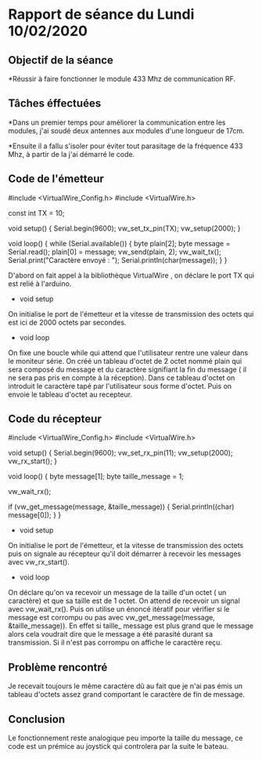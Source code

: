 # Rapport de séance du Lundi 10/02/2020

## Objectif de la séance
*Réussir à faire fonctionner le module 433 Mhz de communication RF.

## Tâches éffectuées 

*Dans un premier temps pour améliorer la communication entre les modules, j'ai soudé deux antennes aux modules d'une longueur de 17cm.

*Ensuite il a fallu s'isoler pour éviter tout parasitage de la fréquence 433 Mhz, à partir de la j'ai démarré le code.


## Code de l'émetteur

#include <VirtualWire_Config.h>
#include <VirtualWire.h>

const int TX = 10;

void setup() {
  Serial.begin(9600);
  vw_set_tx_pin(TX);
  vw_setup(2000);
}

void loop() {
  while (Serial.available()) {
    byte plain[2];
    byte message = Serial.read();
    plain[0] = message;
    vw_send(plain, 2);
    vw_wait_tx();
    Serial.print("Caractère envoyé : ");
    Serial.println(char(message));
  }
}

D'abord on fait appel à la bibliothèque VirtualWire , on déclare le port TX qui est relié à l'arduino.

- void setup 

On initialise le port de l'émetteur et la vitesse de transmission des octets qui est ici de 2000 octets par secondes.

- void loop 

On fixe une boucle while qui attend que l'utilisateur rentre une valeur dans le moniteur série. 
On créé un tableau d'octet de 2 octet nommé plain qui sera composé du message et du caractère signifiant la fin du message ( il ne sera pas pris en compte à la réception).
Dans ce tableau d'octet on introduit le caractère tapé par l'utilisateur sous forme d'octet.
Puis on envoie le tableau d'octet au recepteur. 

## Code du récepteur 

#include <VirtualWire_Config.h>
#include <VirtualWire.h>

void setup() {
  Serial.begin(9600);
  vw_set_rx_pin(11);
  vw_setup(2000);
  vw_rx_start();
}

void loop() {
  byte message[1];
  byte taille_message = 1;
 
  vw_wait_rx();

  if (vw_get_message(message, &taille_message)) {
    Serial.println((char) message[0]);
  }
}

- void setup 

On initialise le port de l'émetteur, et la vitesse de transmission des octets puis on signale au récepteur qu'il doit démarrer à recevoir les messages avec vw_rx_start().

- void loop

On déclare  qu'on va recevoir un message de la taille d'un octet ( un caractère) et que sa taille est de 1 octet. 
On attend de recevoir un signal avec vw_wait_rx().
Puis on utilise un énoncé itératif pour vérifier si le message est corrompu ou pas avec vw_get_message(message, &taille_message)).
En effet si taille_ message est plus grand que le message alors cela voudrait dire que le message a été parasité durant sa transmission. 
Si il n'est pas corrompu on affiche le caractère reçu. 

## Problème rencontré 

Je recevait toujours le même caractère dû au fait que je n'ai pas émis un tableau d'octets assez grand comportant le caractère de fin de message. 

## Conclusion 

Le fonctionnement reste analogique peu importe la taille du message, ce code est un prémice au joystick qui controlera par la suite le bateau.
